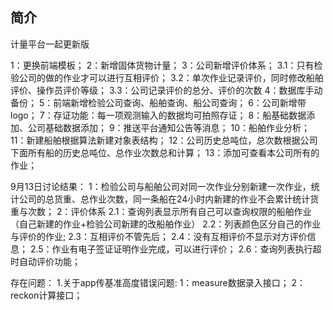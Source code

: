﻿## 简介
计量平台一起更新版

1：更换前端模板；
2：新增固体货物计量；
3：公司新增评价体系；
	3.1：只有检验公司的做的作业才可以进行互相评价；
	3.2：单次作业记录评价，同时修改船舶评价、操作员评价等级；
	3.3：公司记录评价的总分、评价的次数
4：数据库手动备份；
5：前端新增检验公司查询、船舶查询、船公司查询；
6：公司新增带logo；
7：存证功能：每一项观测输入的数据均可拍照存证；
8：船基础数据添加、公司基础数据添加；
9：推送平台通知公告等消息；
10：船舶作业分析；
11：新建船舶根据算法新建对象表结构；
12：公司历史总吨位，总次数根据公司下面所有船的历史总吨位、总作业次数总和计算；
13：添加可查看本公司所有的作业；




9月13日讨论结果：
1：检验公司与船舶公司对同一次作业分别新建一次作业，统计公司的总货重、总作业次数，同一条船在24小时内新建的作业不会累计统计货重与次数；
2：评价体系
	2.1：查询列表显示所有自己可以查询权限的船舶作业（自己新建的作业+检验公司新建的改船舶作业）
	2.2：列表颜色区分自己的作业与评价的作业;
	2.3：互相评价不管先后；
	2.4：没有互相评价不显示对方评价信息；
	2.5：作业有电子签证证明作业完成，可以进行评价；
	2.6：查询列表执行超时自动评价功能；


存在问题：
	1.关于app传基准高度错误问题:
		1：measure数据录入接口；
		2：reckon计算接口；


